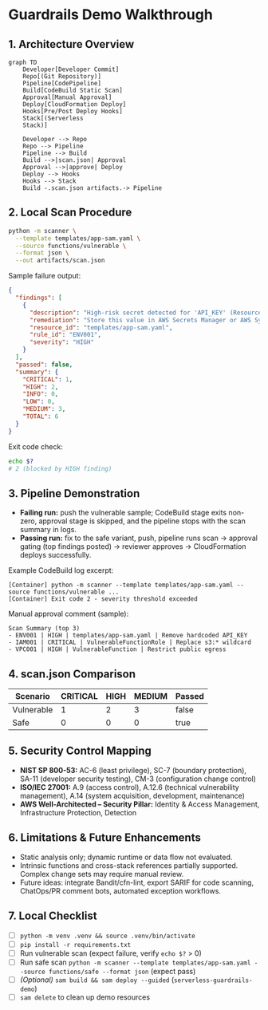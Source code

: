 # Guardrails Demo Walkthrough

## 1. Architecture Overview
```mermaid
graph TD
    Developer[Developer Commit]
    Repo[(Git Repository)]
    Pipeline[CodePipeline]
    Build[CodeBuild Static Scan]
    Approval[Manual Approval]
    Deploy[CloudFormation Deploy]
    Hooks[Pre/Post Deploy Hooks]
    Stack[(Serverless
    Stack)]

    Developer --> Repo
    Repo --> Pipeline
    Pipeline --> Build
    Build -->|scan.json| Approval
    Approval -->|approve| Deploy
    Deploy --> Hooks
    Hooks --> Stack
    Build -.scan.json artifacts.-> Pipeline
```

## 2. Local Scan Procedure
```bash
python -m scanner \
  --template templates/app-sam.yaml \
  --source functions/vulnerable \
  --format json \
  --out artifacts/scan.json
```

Sample failure output:
```json
{
  "findings": [
    {
      "description": "High-risk secret detected for 'API_KEY' (Resources.VulnerableFunction.Properties.Environment.Variables.API_KEY)",
      "remediation": "Store this value in AWS Secrets Manager or AWS Systems Manager Parameter Store and reference it at runtime instead of hardcoding it.",
      "resource_id": "templates/app-sam.yaml",
      "rule_id": "ENV001",
      "severity": "HIGH"
    }
  ],
  "passed": false,
  "summary": {
    "CRITICAL": 1,
    "HIGH": 2,
    "INFO": 0,
    "LOW": 0,
    "MEDIUM": 3,
    "TOTAL": 6
  }
}
```

Exit code check:
```bash
echo $?
# 2 (blocked by HIGH finding)
```

## 3. Pipeline Demonstration
- **Failing run:** push the vulnerable sample; CodeBuild stage exits non-zero, approval stage is skipped, and the pipeline stops with the scan summary in logs.
- **Passing run:** fix to the safe variant, push, pipeline runs scan → approval gating (top findings posted) → reviewer approves → CloudFormation deploys successfully.

Example CodeBuild log excerpt:
```
[Container] python -m scanner --template templates/app-sam.yaml --source functions/vulnerable ...
[Container] Exit code 2 - severity threshold exceeded
```

Manual approval comment (sample):
```
Scan Summary (top 3)
- ENV001 | HIGH | templates/app-sam.yaml | Remove hardcoded API_KEY
- IAM001 | CRITICAL | VulnerableFunctionRole | Replace s3:* wildcard
- VPC001 | HIGH | VulnerableFunction | Restrict public egress
```

## 4. scan.json Comparison
| Scenario   | CRITICAL | HIGH | MEDIUM | Passed |
|-----------|----------|------|--------|--------|
| Vulnerable| 1        | 2    | 3      | false  |
| Safe      | 0        | 0    | 0      | true   |

## 5. Security Control Mapping
- **NIST SP 800-53:** AC-6 (least privilege), SC-7 (boundary protection), SA-11 (developer security testing), CM-3 (configuration change control)
- **ISO/IEC 27001:** A.9 (access control), A.12.6 (technical vulnerability management), A.14 (system acquisition, development, maintenance)
- **AWS Well-Architected – Security Pillar:** Identity & Access Management, Infrastructure Protection, Detection

## 6. Limitations & Future Enhancements
- Static analysis only; dynamic runtime or data flow not evaluated.
- Intrinsic functions and cross-stack references partially supported. Complex change sets may require manual review.
- Future ideas: integrate Bandit/cfn-lint, export SARIF for code scanning, ChatOps/PR comment bots, automated exception workflows.

## 7. Local Checklist
- [ ] `python -m venv .venv && source .venv/bin/activate`
- [ ] `pip install -r requirements.txt`
- [ ] Run vulnerable scan (expect failure, verify `echo $?` > 0)
- [ ] Run safe scan `python -m scanner --template templates/app-sam.yaml --source functions/safe --format json` (expect pass)
- [ ] *(Optional)* `sam build && sam deploy --guided` (`serverless-guardrails-demo`)
- [ ] `sam delete` to clean up demo resources
